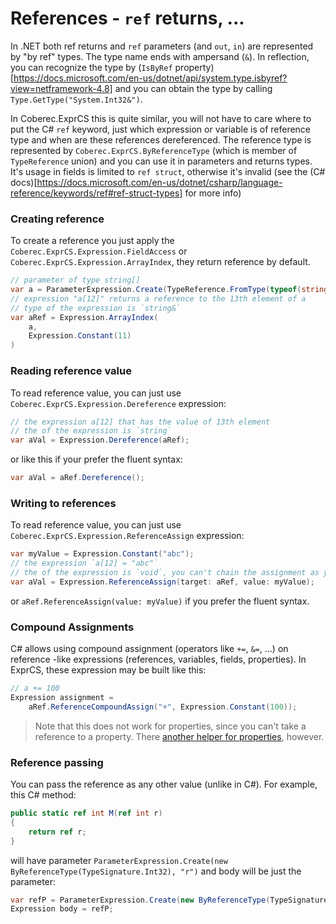 # References - `ref` returns, ...

In .NET both ref returns and `ref` parameters (and `out`, `in`) are represented by "by ref" types. The type name ends with ampersand (`&`). In reflection, you can recognize the type by (`IsByRef` property)[https://docs.microsoft.com/en-us/dotnet/api/system.type.isbyref?view=netframework-4.8] and you can obtain the type by calling `Type.GetType("System.Int32&")`.

In Coberec.ExprCS this is quite similar, you will not have to care where to put the C# `ref` keyword, just which expression or variable is of reference type and when are these references dereferenced. The reference type is represented by `Coberec.ExprCS.ByReferenceType` (which is member of `TypeReference` union) and you can use it in parameters and returns types. It's usage in fields is limited to `ref struct`, otherwise it's invalid (see the (C# docs)[https://docs.microsoft.com/en-us/dotnet/csharp/language-reference/keywords/ref#ref-struct-types] for more info) <!-- TODO: tests&validation for this -->

### Creating reference

To create a reference you just apply the `Coberec.ExprCS.Expression.FieldAccess` or `Coberec.ExprCS.Expression.ArrayIndex`, they return reference by default.

```csharp
// parameter of type string[]
var a = ParameterExpression.Create(TypeReference.FromType(typeof(string[])), "a");
// expression "a[12]" returns a reference to the 13th element of a
// type of the expression is `string&`
var aRef = Expression.ArrayIndex(
    a,
    Expression.Constant(11)
)

```

### Reading reference value

To read reference value, you can just use `Coberec.ExprCS.Expression.Dereference` expression:

```csharp
// the expression a[12] that has the value of 13th element
// the of the expression is `string`
var aVal = Expression.Dereference(aRef);
```

or like this if your prefer the fluent syntax:

```csharp
var aVal = aRef.Dereference();
```

### Writing to references

To read reference value, you can just use `Coberec.ExprCS.Expression.ReferenceAssign` expression:

```csharp
var myValue = Expression.Constant("abc");
// the expression `a[12] = "abc"`
// the of the expression is `void`, you can't chain the assignment as you can in C-like languages
var aVal = Expression.ReferenceAssign(target: aRef, value: myValue);
```

or `aRef.ReferenceAssign(value: myValue)` if you prefer the fluent syntax.

### Compound Assignments

C# allows using compound assignment (operators like `+=`, `&=`, ...) on reference -like expressions (references, variables, fields, properties). In ExprCS, these expression may be built like this:

```csharp
// a += 100
Expression assignment =
    aRef.ReferenceCompoundAssign("+", Expression.Constant(100));
```

> Note that this does not work for properties, since you can't take a reference to a property. There [another helper for properties](accessing-properties.md#accessing-properties), however.

### Reference passing

You can pass the reference as any other value (unlike in C#). For example, this C# method:

```csharp
public static ref int M(ref int r)
{
    return ref r;
}
```

will have parameter `ParameterExpression.Create(new ByReferenceType(TypeSignature.Int32), "r")` and body will be just the parameter:

```csharp
var refP = ParameterExpression.Create(new ByReferenceType(TypeSignature.Int32), "r");
Expression body = refP;
```
